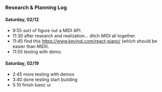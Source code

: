 ### Research & Planning Log
#### Saturday, 02/12
* 9:55 sort of figure out a MIDI API.
* 11:30 after research and realization... ditch MIDI all together.
* 11:45 find this https://www.kevinqi.com/react-piano/ (which should be easier than MIDI).
* 11:55 testing with demo.
#### Saturday, 02/19
* 2:45 more testing with demos
* 3:40 done testing start building
* 5:10 finish basic ui